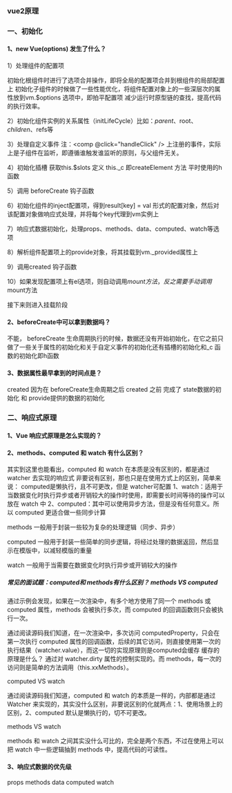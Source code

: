 
### vue2原理

### 一、初始化

#### 1、new Vue(options) 发生了什么？

1）处理组件的配置项

  初始化根组件时进行了选项合并操作，即将全局的配置项合并到根组件的局部配置上
  初始化子组件的时候做了一些性能优化，将组件配置对象上的一些深层次的属性放到vm.$options 选项中，即拍平配置项 减少运行时原型链的查找，提高代码的执行效率。

2）初始化组件实例的关系属性（initLifeCycle）比如：$parent、$root、$children、$refs等

3）处理自定义事件
注：<comp @click="handleClick" /> 上注册的事件，实际上是子组件在监听，即遵循谁触发谁监听的原则，与父组件无关。

4）初始化插槽 获取this.$slots 定义 this._c 即createElement 方法 平时使用的h函数

5）调用 beforeCreate 钩子函数

6）初始化组件的inject配置项，得到result[key] = val 形式的配置对象，然后对该配置对象做响应式处理，并将每个key代理到vm实例上

7）响应式数据初始化，处理props、methods、data、computed、watch等选项

8）解析组件配置项上的provide对象，将其挂载到vm._provided属性上

9）调用created 钩子函数

10）如果发现配置项上有el选项，则自动调用$mount方法，反之需要手动调用$mount方法

接下来则进入挂载阶段

#### 2、beforeCreate中可以拿到数据吗？

不能， beforeCreate 生命周期执行的时候，数据还没有开始初始化，在它之前只做了一些关于属性的初始化和关于自定义事件的初始化还有插槽的初始化和_c 函数的初始化即h函数

#### 3、数据属性最早拿到的时间点是？

created
因为在 beforeCreate生命周期之后 created  之前 完成了 state数据的初始化 和 provide提供的数据的初始化


### 二、响应式原理

#### 1、Vue 响应式原理是怎么实现的？


#### 2、methods、computed 和 watch 有什么区别？


其实到这里也能看出，computed 和 watch 在本质是没有区别的，都是通过 watcher 去实现的响应式
非要说有区别，那也只是在使用方式上的区别，简单来说：
computed是懒执行，且不可更改，但是 watcher可配置
1、watch：适用于当数据变化时执行异步或者开销较大的操作时使用，即需要长时间等待的操作可以放在 watch 中
2、computed：其中可以使用异步方法，但是没有任何意义。所以 computed 更适合做一些同步计算


methods 一般用于封装一些较为复杂的处理逻辑（同步、异步）

computed 一般用于封装一些简单的同步逻辑，将经过处理的数据返回，然后显示在模版中，以减轻模版的重量

watch 一般用于当需要在数据变化时执行异步或开销较大的操作


##### 常见的面试题：computed和 methods有什么区别？ methods VS computed

通过示例会发现，如果在一次渲染中，有多个地方使用了同一个 methods 或 computed 属性，methods 会被执行多次，而 computed 的回调函数则只会被执行一次。

通过阅读源码我们知道，在一次渲染中，多次访问 computedProperty，只会在第一次执行 computed 属性的回调函数，后续的其它访问，则直接使用第一次的执行结果（watcher.value），而这一切的实现原理则是computed会缓存 缓存的原理是什么？ 通过对 watcher.dirty 属性的控制实现的。而 methods，每一次的访问则是简单的方法调用（this.xxMethods）。

computed VS watch

通过阅读源码我们知道，computed 和 watch 的本质是一样的，内部都是通过 Watcher 来实现的，其实没什么区别，非要说区别的化就两点：1、使用场景上的区别，2、computed 默认是懒执行的，切不可更改。

methods VS watch

methods 和 watch 之间其实没什么可比的，完全是两个东西，不过在使用上可以把 watch 中一些逻辑抽到 methods 中，提高代码的可读性。

#### 3、响应式数据的优先级
 props methods data computed watch
 




